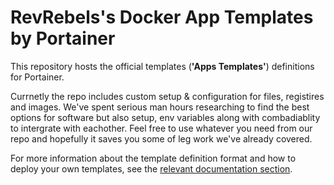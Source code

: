 # RevRebels's Docker App Templates by Portainer

This repository hosts the official templates (**'Apps Templates'**) definitions for Portainer.

Currnetly the repo includes custom setup & configuration for files, registires and images. We've spent serious man hours researching to find the best options for software but also setup, env variables along with combadiablity to intergrate with eachother. Feel free to use whatever you need from our repo and hopefully it saves you some of leg work we've already covered. 

For more information about the template definition format and how to deploy your own templates, see the [relevant documentation section](https://documentation.portainer.io/v2.0/templates/deploy_stack/).
